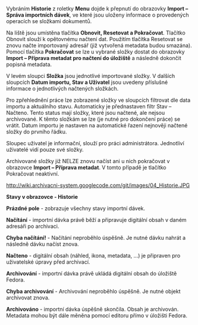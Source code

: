 Vybráním **Historie** z roletky **Menu** dojde k přepnutí do obrazovky **Import – Správa importních dávek**, ve které jsou uloženy informace o provedených operacích se složkami dokumentů.

Na liště jsou umístěna tlačítka **Obnovit, Resetovat a Pokračovat**. Tlačítko Obnovit slouží k opětovnému načtení dat. Použitím tlačítka Resetovat se znovu načte importovaný adresář (již vytvořená metadata budou smazána). Pomocí tlačítka **Pokračovat** se lze u vybrané složky dostat do obrazovky **Import – Příprava metadat pro načtení do úložiště** a následně dokončit popisná metadata.

V levém sloupci **Složka** jsou jednotlivé importované složky. V dalších sloupcích **Datum importu, Stav a Uživatel** jsou uvedeny příslušné informace o jednotlivých načtených složkách.

Pro zpřehlednění práce lze zobrazené složky ve sloupcích filtrovat dle data importu a aktuálního stavu. Automaticky je přednastaven filtr Stav – Načteno. Tento status mají složky, které jsou načtené, ale nejsou archivované. K těmto složkám se lze (je nutné pro dokončení práce) se vrátit. Datum importu je nastaven na automatické řazení nejnověji načtené složky do prvního řádku.

Sloupec uživatel je informační, slouží pro práci administrátora. Jednotliví uživatelé vidí pouze své složky.

Archivované složky již NELZE znovu načíst ani u nich pokračovat v obrazovce **Import – Příprava metadat**. V tomto případě je tlačítko Pokračovat neaktivní.


http://wiki.archivacni-system.googlecode.com/git/images/04_Historie.JPG


**Stavy v obrazovce - Historie**

**Prázdné pole** - zobrazuje všechny stavy importní dávek.

**Načítání** - importní dávka právě běží a připravuje digitální obsah v daném adresáři po archivaci.

**Chyba načítání!** - Načítání neproběhlo úspěšně. Je nutné dávku nahrát a následně dávku načíst znova.

**Načteno** - digitální obsah (náhled, ikona, metadata, ...) je připraven pro uživatelské úpravy před archivací.

**Archivování** - importní dávka právě ukládá digitální obsah do úložiště Fedora.

**Chyba archivování** - Archivování neproběhlo úspěšně. Je nutné objekt archivovat znova.

**Archivováno** - importní dávka úspěšně skončila. Obsah je archivován. Metadata mohou být dále měněna pomocí editoru přímo v úložišti Fedora.